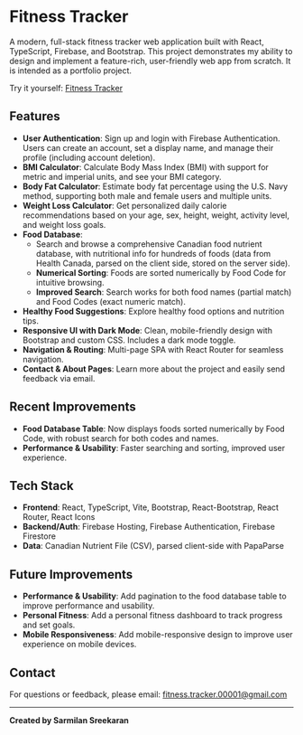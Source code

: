 # Fitness Tracker

A modern, full-stack fitness tracker web application built with React, TypeScript, Firebase, and Bootstrap. This project demonstrates my ability to design and implement a feature-rich, user-friendly web app from scratch. It is intended as a portfolio project.

Try it yourself: [Fitness Tracker](https://fitness-tracker-00001.web.app/)

## Features

- **User Authentication**: Sign up and login with Firebase Authentication. Users can create an account, set a display name, and manage their profile (including account deletion).
- **BMI Calculator**: Calculate Body Mass Index (BMI) with support for metric and imperial units, and see your BMI category.
- **Body Fat Calculator**: Estimate body fat percentage using the U.S. Navy method, supporting both male and female users and multiple units.
- **Weight Loss Calculator**: Get personalized daily calorie recommendations based on your age, sex, height, weight, activity level, and weight loss goals.
- **Food Database**:
  - Search and browse a comprehensive Canadian food nutrient database, with nutritional info for hundreds of foods (data from Health Canada, parsed on the client side, stored on the server side).
  - **Numerical Sorting**: Foods are sorted numerically by Food Code for intuitive browsing.
  - **Improved Search**: Search works for both food names (partial match) and Food Codes (exact numeric match).
- **Healthy Food Suggestions**: Explore healthy food options and nutrition tips.
- **Responsive UI with Dark Mode**: Clean, mobile-friendly design with Bootstrap and custom CSS. Includes a dark mode toggle.
- **Navigation & Routing**: Multi-page SPA with React Router for seamless navigation.
- **Contact & About Pages**: Learn more about the project and easily send feedback via email.

## Recent Improvements

- **Food Database Table**: Now displays foods sorted numerically by Food Code, with robust search for both codes and names.
- **Performance & Usability**: Faster searching and sorting, improved user experience.

## Tech Stack

- **Frontend**: React, TypeScript, Vite, Bootstrap, React-Bootstrap, React Router, React Icons
- **Backend/Auth**: Firebase Hosting, Firebase Authentication, Firebase Firestore
- **Data**: Canadian Nutrient File (CSV), parsed client-side with PapaParse

## Future Improvements

- **Performance & Usability**: Add pagination to the food database table to improve performance and usability.
- **Personal Fitness**: Add a personal fitness dashboard to track progress and set goals.
- **Mobile Responsiveness**: Add mobile-responsive design to improve user experience on mobile devices.

## Contact

For questions or feedback, please email: [fitness.tracker.00001@gmail.com](mailto:fitness.tracker.00001@gmail.com)

---

**Created by Sarmilan Sreekaran**